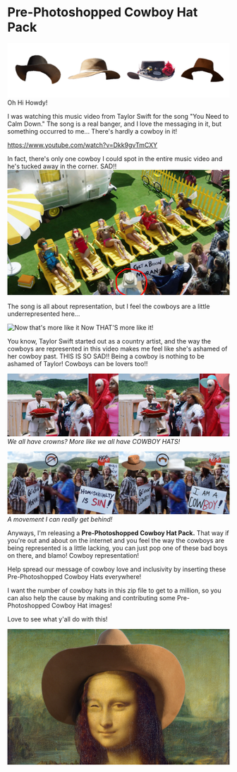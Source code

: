 # Pre-Photoshopped Cowboy Hat Pack
![cowboy hat gif](https://github.com/CowboyCollective/CowboyHat-Pack/raw/master/banner.gif)
Oh Hi Howdy!

I was watching this music video from Taylor Swift for the song "You Need to Calm Down." The song is a real banger, and I love the messaging in it, but something occurred to me... There's hardly a cowboy in it! 

https://www.youtube.com/watch?v=Dkk9gvTmCXY

In fact, there's only one cowboy I could spot in the entire music video and he's tucked away in the corner. SAD!!
![the one cowboy in the video](https://raw.githubusercontent.com/CowboyCollective/media/master/The%20one%20cowboy.jpg)

The song is all about representation, but I feel the cowboys are a little underrepresented here...

![Now that's more like it](https://github.com/CowboyCollective/media/raw/master/Screenshot%20from%202019-12-03%2013-39-31%402x.png)
Now THAT'S more like it!

You know, Taylor Swift started out as a country artist, and the way the cowboys are represented in this video makes me feel like she's ashamed of her cowboy past. THIS IS SO SAD!! Being a cowboy is nothing to be ashamed of Taylor! Cowboys can be lovers too!!

![drag show](https://raw.githubusercontent.com/CowboyCollective/media/master/Screenshot%20from%202019-12-03%2013-40-17%402x.png)
*We all have crowns? More like we all have COWBOY HATS!*

![drag show](https://raw.githubusercontent.com/CowboyCollective/media/master/Screenshot%20from%202019-12-03%2013-40-49%402x.png)
*A movement I can really get behind!*

Anyways, I'm releasing a **Pre-Photoshopped Cowboy Hat Pack.** That way if you're out and about on the internet and you feel the way the cowboys are being represented is a little lacking, you can just pop one of these bad boys on there, and blamo! Cowboy representation!

Help spread our message of cowboy love and inclusivity by inserting these Pre-Photoshopped Cowboy Hats everywhere! 

I want the number of cowboy hats in this zip file to get to a million, so you can also help the cause by making and contributing some Pre-Photoshopped Cowboy Hat images!

Love to see what y'all do with this!

![Mona Lisa](https://raw.githubusercontent.com/CowboyCollective/media/master/monolisa.jpg)
